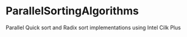 # ParallelSortingAlgorithms
Parallel Quick sort and Radix sort implementations using Intel Cilk Plus
